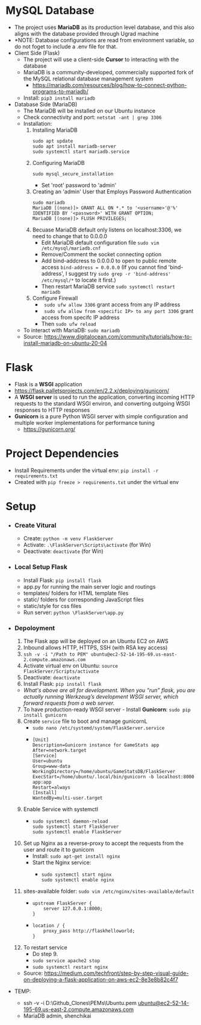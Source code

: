 # MySQL Database
- The project uses **MariaDB** as its production level database, and this also aligns with the database provided through Ugrad machine
- *NOTE: Database configurations are read from environment variable, so do not foget to include a .env file for that.
- Client Side (Flask)
    - The project will use a client-side **Cursor** to interacting with the database
    - MariaDB is a community-developed, commercially supported fork of the MySQL relational database management system
        - https://mariadb.com/resources/blog/how-to-connect-python-programs-to-mariadb/
    - Install: ```pip3 install mariadb```
- Database Side (MariaDB)
    - The MariaDB will be installed on our Ubuntu instance
    - Check connectivity and port: ```netstat -ant | grep 3306```
    - Installation:
        1.  Installing MariaDB
            ```
            sudo apt update
            sudo apt install mariadb-server
            sudo systemctl start mariadb.service
            ```
        2. Configuring MariaDB
            ```
            sudo mysql_secure_installation
            ```
           - Set 'root' password to 'admin'
        3. Creating an 'admin' User that Employs Password Authentication
            ```
            sudo mariadb
            MariaDB [(none)]> GRANT ALL ON *.* to '<username>'@'%' IDENTIFIED BY '<password>' WITH GRANT OPTION;
            MariaDB [(none)]> FLUSH PRIVILEGES;
            ```
        4. Becuase MariaDB default only listens on localhost:3306, we need to change that to 0.0.0.0
            - Edit MariaDB default configuration file
            ```sudo vim /etc/mysql/mariadb.cnf```
            - Remove/Comment the socket connecting option
            - Add bind-addcress to 0.0.0.0 to open to public remote access
            ```bind-address = 0.0.0.0```
            (If you cannot find 'bind-address', I suggest try ```sudo grep -r 'bind-address' /etc/mysql/*``` to locate it first.)
            - Then restart MariaDB service
            ```sudo systemctl restart mariadb```
        5. Configure Firewall
            - ``` sudo ufw allow 3306``` grant access from any IP address
            - ``` sudo ufw allow from <specific IP> to any port 3306``` grant access from specifc IP address
            - Then ```sudo ufw reload```
    - To interact with MariaDB: ```sudo mariadb```
    - Source: https://www.digitalocean.com/community/tutorials/how-to-install-mariadb-on-ubuntu-20-04

# Flask
- Flask is a **WSGI** application
- https://flask.palletsprojects.com/en/2.2.x/deploying/gunicorn/
- A **WSGI server** is used to run the application, converting incoming HTTP requests to the standard WSGI environ, and converting outgoing WSGI responses to HTTP responses
- **Gunicorn** is a pure Python WSGI server with simple configuration and multiple worker implementations for performance tuning
    - https://gunicorn.org/

# Project Dependencies
- Install Requirements under the virtual env: ```pip install -r requirements.txt```
- Created with ```pip freeze > requirements.txt``` under the virtual env

# Setup
- ### Create Vitural 
    - Create: ```python -m venv FlaskServer```
    - Activate: ```.\FlaskServer\Scripts\activate``` (for Win)
    - Deactivate: ```deactivate``` (for Win)
- ### Local Setup Flask
    - Install Flask: ```pip install flask```
    - app.py for running the main server logic and routings
    - templates/ folders for HTML template files
    - static/ folders for corresponding JavaScript files
    - static/style for css files
    - Run server: ```python \FlaskServer\app.py```
- ### Depoloyment
    1. The Flask app will be deployed on an Ubuntu EC2 on AWS
    2. Inbound allows HTTP, HTTPS, SSH (with RSA key access)
    3. ```ssh -v -i "/Path to PEM" ubuntu@ec2-52-14-195-69.us-east-2.compute.amazonaws.com```
    4. Activate virtual env on Ubuntu: ```source FlaskServer/Scripts/activate```
    5. Deactivate: ```deactivate```
    6. Install Flask: ```pip install flask```
    - *What's above are all for development. When you “run” flask, you are actually running Werkzeug’s development WSGI server, which forward requests from a web server.*
    7. To have production-ready WSGI server - Install **Gunicorn**: ```sudo pip install gunicorn```
    8. Create ```service``` file to boot and manage gunicornL 
        - ```sudo nano /etc/systemd/system/FlaskServer.service```
        -   ```
            [Unit]
            Description=Gunicorn instance for GameStats app
            After=network.target
            [Service]
            User=ubuntu
            Group=www-data
            WorkingDirectory=/home/ubuntu/GameStatsDB/FlaskServer
            ExecStart=/home/ubuntu/.local/bin/gunicorn -b localhost:8000 app:app
            Restart=always
            [Install]
            WantedBy=multi-user.target
            ```
    9. Enable Service with systemctl
        -   ```
            sudo systemctl daemon-reload
            sudo systemctl start FlaskServer
            sudo systemctl enable FlaskServer
            ```
    10. Set up Nginx as a reverse-proxy to accept the requests from the user and route it to gunicorn
        - Install: ```sudo apt-get install nginx```
        - Start the Nginx service:
            -   ```
                sudo systemctl start nginx
                sudo systemctl enable nginx
                ```
    11. sites-available folder: ```sudo vim /etc/nginx/sites-available/default```
        -   ```
            upstream FlaskServer {
                server 127.0.0.1:8000;
            }
            ```
        -   ```
            location / {
                proxy_pass http://flaskhelloworld;
            }
            ```
    12. To restart service
        - Do step 9.
        - ```sudo service apache2 stop```
        - ```sudo systemctl restart nginx```


    - Source: https://medium.com/techfront/step-by-step-visual-guide-on-deploying-a-flask-application-on-aws-ec2-8e3e8b82c4f7




- TEMP:
    - ssh -v -i D:\Github_Clones\PEMs\Ubuntu.pem ubuntu@ec2-52-14-195-69.us-east-2.compute.amazonaws.com
    - MariaDB admin, shenchikai